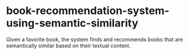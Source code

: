 # book-recommendation-system-using-semantic-similarity
Given a favorite book, the system finds and recommends books that are semantically similar based on their textual content.
